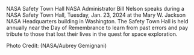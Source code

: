 NASA Safety Town Hall 
 NASA Administrator Bill Nelson speaks during a NASA Safety Town Hall, Tuesday, Jan. 23, 2024 at the Mary W. Jackson NASA Headquarters building in Washington. The Safety Town Hall is held annually near the Day of Remembrance to learn from past errors and pay tribute to those that lost their lives in the quest for space exploration.

Photo Credit: (NASA/Aubrey Gemignani)